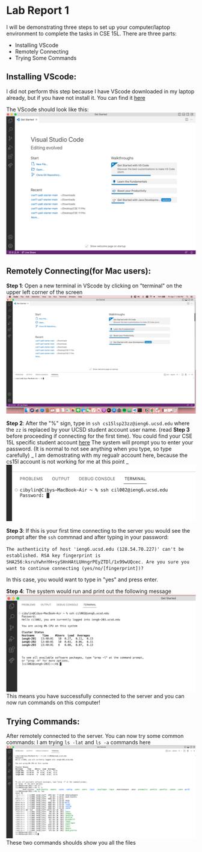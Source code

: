 # Lab Report 1 
I will be demonstrating three steps to set up your computer/laptop environment to complete the tasks in CSE 15L. There are three parts:
- Installing VScode
- Remotely Connecting
- Trying Some Commands

## Installing VScode:
I did not perform this step because I have VScode downloaded in my laptop already, but if you have not install it. 
You can find it [here](https://code.visualstudio.com/)

The VScode should look like this: ![Image](VSCode_ss.png)

## Remotely Connecting(for Mac users):
**Step 1**: Open a new terminal in VScode by clicking on "terminal" on the upper left corner of the screen
![Image](VSterminal_ss.png)


**Step 2**: After the "%" sign, type in `ssh cs15lsp23zz@ieng6.ucsd.edu` where the `zz` is replaced by your UCSD student account user name. (read **Step 3** before proceeding if connecting for the first time).
You could find your CSE 15L specific student account [here](https://sdacs.ucsd.edu/~icc/index.php)
The system will prompt you to enter your password. (It is normal to not see anything when you type, so type carefully)
_ I am demostrating with my regualr account here, because the cs15l account is not working for me at this point _
![Image](ssh_username_ps.png)


**Step 3**: If this is your first time connecting to the server you would see the prompt after the `ssh` commnad and after typing in your password:

`The authenticity of host 'ieng6.ucsd.edu (128.54.70.227)' can't be established.
RSA key fingerprint is SHA256:ksruYwhnYH+sySHnHAtLUHngrPEyZTDl/1x99wUQcec.
Are you sure you want to continue connecting (yes/no/[fingerprint])? `

In this case, you would want to type in "yes" and press enter.


**Step 4**: The system would run and print out the following message
![Image](remoteconntect_success.png)
This means you have successfully connected to the server and you can now run commands on this computer!

## Trying Commands:
After remotely connected to the server. You can now try some common commands:
I am trying `ls -lat` and `ls -a` commands here
![Image](tryingcommands.png)
These two commands shoulds show you all the files 




